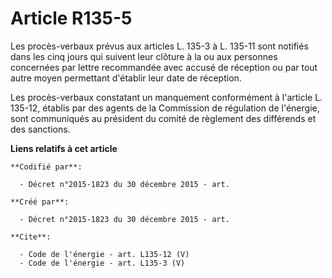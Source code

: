 # Article R135-5

Les procès-verbaux prévus aux articles L. 135-3 à L. 135-11 sont notifiés dans les cinq jours qui suivent leur clôture à la
ou aux personnes concernées par lettre recommandée avec accusé de réception ou par tout autre moyen permettant d'établir leur
date de réception. 

Les procès-verbaux constatant un manquement conformément à l'article L. 135-12, établis par des agents de la Commission de
régulation de l'énergie, sont communiqués au président du comité de règlement des différends et des sanctions.

**Liens relatifs à cet article**

	**Codifié par**:

	  - Décret n°2015-1823 du 30 décembre 2015 - art.

	**Créé par**:

	  - Décret n°2015-1823 du 30 décembre 2015 - art.

	**Cite**:

	  - Code de l'énergie - art. L135-12 (V)
	  - Code de l'énergie - art. L135-3 (V)
